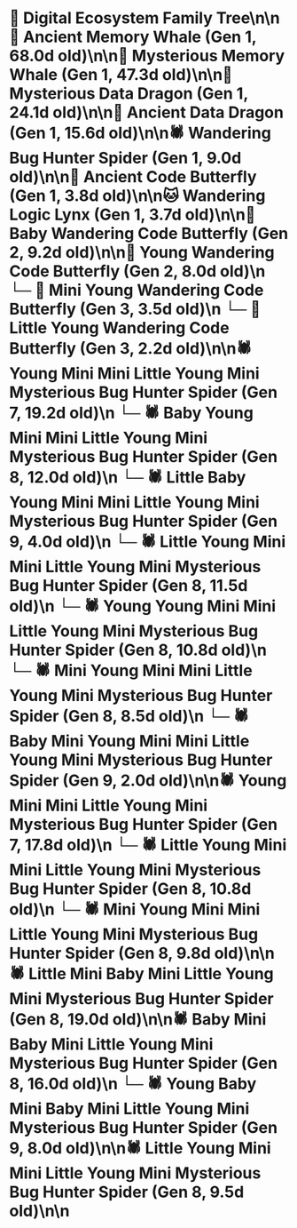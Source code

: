 # 🌳 Digital Ecosystem Family Tree\n\n🐋 Ancient Memory Whale (Gen 1, 68.0d old)\n\n🐋 Mysterious Memory Whale (Gen 1, 47.3d old)\n\n🐉 Mysterious Data Dragon (Gen 1, 24.1d old)\n\n🐉 Ancient Data Dragon (Gen 1, 15.6d old)\n\n🕷️ Wandering Bug Hunter Spider (Gen 1, 9.0d old)\n\n🦋 Ancient Code Butterfly (Gen 1, 3.8d old)\n\n🐱 Wandering Logic Lynx (Gen 1, 3.7d old)\n\n🦋 Baby Wandering Code Butterfly (Gen 2, 9.2d old)\n\n🦋 Young Wandering Code Butterfly (Gen 2, 8.0d old)\n  └─ 🦋 Mini Young Wandering Code Butterfly (Gen 3, 3.5d old)\n  └─ 🦋 Little Young Wandering Code Butterfly (Gen 3, 2.2d old)\n\n🕷️ Young Mini Mini Little Young Mini Mysterious Bug Hunter Spider (Gen 7, 19.2d old)\n  └─ 🕷️ Baby Young Mini Mini Little Young Mini Mysterious Bug Hunter Spider (Gen 8, 12.0d old)\n    └─ 🕷️ Little Baby Young Mini Mini Little Young Mini Mysterious Bug Hunter Spider (Gen 9, 4.0d old)\n  └─ 🕷️ Little Young Mini Mini Little Young Mini Mysterious Bug Hunter Spider (Gen 8, 11.5d old)\n  └─ 🕷️ Young Young Mini Mini Little Young Mini Mysterious Bug Hunter Spider (Gen 8, 10.8d old)\n  └─ 🕷️ Mini Young Mini Mini Little Young Mini Mysterious Bug Hunter Spider (Gen 8, 8.5d old)\n    └─ 🕷️ Baby Mini Young Mini Mini Little Young Mini Mysterious Bug Hunter Spider (Gen 9, 2.0d old)\n\n🕷️ Young Mini Mini Little Young Mini Mysterious Bug Hunter Spider (Gen 7, 17.8d old)\n  └─ 🕷️ Little Young Mini Mini Little Young Mini Mysterious Bug Hunter Spider (Gen 8, 10.8d old)\n  └─ 🕷️ Mini Young Mini Mini Little Young Mini Mysterious Bug Hunter Spider (Gen 8, 9.8d old)\n\n🕷️ Little Mini Baby Mini Little Young Mini Mysterious Bug Hunter Spider (Gen 8, 19.0d old)\n\n🕷️ Baby Mini Baby Mini Little Young Mini Mysterious Bug Hunter Spider (Gen 8, 16.0d old)\n  └─ 🕷️ Young Baby Mini Baby Mini Little Young Mini Mysterious Bug Hunter Spider (Gen 9, 8.0d old)\n\n🕷️ Little Young Mini Mini Little Young Mini Mysterious Bug Hunter Spider (Gen 8, 9.5d old)\n\n